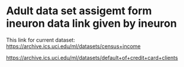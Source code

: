 # Adult data set assigemt form ineuron data link given by ineuron
This link for current dataset: https://archive.ics.uci.edu/ml/datasets/census+income




https://archive.ics.uci.edu/ml/datasets/default+of+credit+card+clients